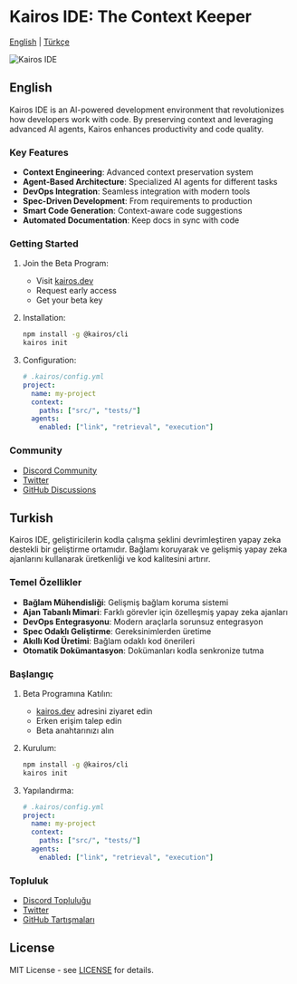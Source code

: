 # Kairos IDE: The Context Keeper

[English](#english) | [Türkçe](#turkish)

![Kairos IDE](docs/banner.png)

## English

Kairos IDE is an AI-powered development environment that revolutionizes how developers work with code. By preserving context and leveraging advanced AI agents, Kairos enhances productivity and code quality.

### Key Features

- **Context Engineering**: Advanced context preservation system
- **Agent-Based Architecture**: Specialized AI agents for different tasks
- **DevOps Integration**: Seamless integration with modern tools
- **Spec-Driven Development**: From requirements to production
- **Smart Code Generation**: Context-aware code suggestions
- **Automated Documentation**: Keep docs in sync with code

### Getting Started

1. Join the Beta Program:
   - Visit [kairos.dev](https://turtir-ai.github.io/kairos-ide)
   - Request early access
   - Get your beta key

2. Installation:
   ```bash
   npm install -g @kairos/cli
   kairos init
   ```

3. Configuration:
   ```yaml
   # .kairos/config.yml
   project:
     name: my-project
     context:
       paths: ["src/", "tests/"]
     agents:
       enabled: ["link", "retrieval", "execution"]
   ```

### Community

- [Discord Community](https://discord.gg/kairos-community)
- [Twitter](https://twitter.com/turtir_ai)
- [GitHub Discussions](https://github.com/turtir-ai/kairos-ide/discussions)

## Turkish

Kairos IDE, geliştiricilerin kodla çalışma şeklini devrimleştiren yapay zeka destekli bir geliştirme ortamıdır. Bağlamı koruyarak ve gelişmiş yapay zeka ajanlarını kullanarak üretkenliği ve kod kalitesini artırır.

### Temel Özellikler

- **Bağlam Mühendisliği**: Gelişmiş bağlam koruma sistemi
- **Ajan Tabanlı Mimari**: Farklı görevler için özelleşmiş yapay zeka ajanları
- **DevOps Entegrasyonu**: Modern araçlarla sorunsuz entegrasyon
- **Spec Odaklı Geliştirme**: Gereksinimlerden üretime
- **Akıllı Kod Üretimi**: Bağlam odaklı kod önerileri
- **Otomatik Dokümantasyon**: Dokümanları kodla senkronize tutma

### Başlangıç

1. Beta Programına Katılın:
   - [kairos.dev](https://turtir-ai.github.io/kairos-ide) adresini ziyaret edin
   - Erken erişim talep edin
   - Beta anahtarınızı alın

2. Kurulum:
   ```bash
   npm install -g @kairos/cli
   kairos init
   ```

3. Yapılandırma:
   ```yaml
   # .kairos/config.yml
   project:
     name: my-project
     context:
       paths: ["src/", "tests/"]
     agents:
       enabled: ["link", "retrieval", "execution"]
   ```

### Topluluk

- [Discord Topluluğu](https://discord.gg/kairos-community)
- [Twitter](https://twitter.com/turtir_ai)
- [GitHub Tartışmaları](https://github.com/turtir-ai/kairos-ide/discussions)

## License

MIT License - see [LICENSE](LICENSE) for details. 